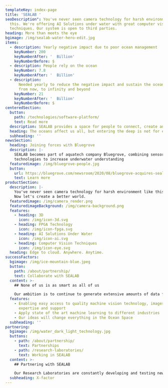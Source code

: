 ```yaml
---
templateKey: index-page
title: 'SEALAB '
seoDescription": You've never seen camera technology for harsh environment like
  this. We're offering AI Solutions under water with great computer vision
  techniques. Our system is open to third parties.
heading: More than meets the eye
bgimage: /img/sealab-water-hero-edit.jpg
items:
  - description: Yearly negative impact due to poor ocean management
    keyNumber: 200
    keyNumberAfter: '  Billion'
    keyNumberBefore: $
  - description: People rely on the ocean
    keyNumber: 7.8
    keyNumberAfter: '  Billion'
  - description:
      Needed yearly to reduce the negative impact and sustain the ocean
      from now, to infinity and beyond
    keyNumber: 21
    keyNumberAfter: '  Billion'
    keyNumberBefore: $
centeredSection:
  button:
    path: /technologies/software-platform/
    text: Read more
  description: SEALAB provides a space for people to connect, create and communicate
  heading: The oceans affect us all, but entering the deep is not for everyone
  subheading: ''
newsSection:
  heading: Joining forces with Bluegrove
  description: |-
    SEALAB becomes part of aquatech company Bluegrove, combining sensor 
    technologies to increase underwater understanding
  featuredimage: /img/bluegrove-people.jpg
  button:
    url: https://bluegrove.com/newsroom/2020/08/bluegrove-acquires-sealab/
    text: Learn more
productSection:
  description: |-
    You've never seen camera technology for harsh environment like this. 
    Now let's create a better world.
  featuredimage: /img/camera_render.png
  featuredimageBackground: /img/camera-background.png
  features:
    - heading: 3D
      icon: /img/icon-3d.svg
    - heading: FPGA Technology
      icon: /img/icon-fpga.svg
    - heading: AI Solutions Under Water
      icon: /img/icon-ai.svg
    - heading: Computer Vision Techniques
      icon: /img/icon-eye.svg
  heading: Edge to cloud. Anywhere. Anytime.
successFactors:
  bgimage: /img/ice-mountain-blue.jpeg
  button:
    path: /about/partnership/
    text: Collaborate with SEALAB
  content: >-
    ## None of us is as smart as all of us

    Our ambition is to continue to generate extensive amounts of data from the ocean and scale up our App community. Not only collecting images and data but collecting the right data. Only in this way, will smart and effective apps and AI solutions be created.
  features:
    - Enabling easy access to quality machine vision technology, images,
      expertise and support
    - Apply state of the art machine learning to different industries
    - Our ideas will change everything in the Ocean Space
  subheading: ''
partnering:
  bgimage: /img/water_dark_light_technology.jpg
  buttons:
    - path: /about/partnership/
      text: Partnerships
    - path: /research-laboratories/
      text: Working in SEALAB
  content: >-
    ## Partnering with SEALAB

    Our Research Laboratories are constantly developing and testing new technological solutions. SEALAB’s DNA is very strong when we talk about creativity and different ways of thinking. We need more Rockstars on the team. If you have X-factor and what is needed – launch your career at SEALAB.
  subheading: X-factor
---
```

